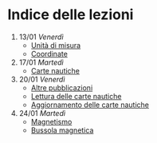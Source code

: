 # Indice delle lezioni

1. 13/01 _Venerdì_
    - [Unità di misura](01-unita-di-misura.md)
    - [Coordinate](01-coordinate.md)
1. 17/01 _Martedì_
    - [Carte nautiche](02-carte-nautiche.md)
1. 20/01 _Venerdì_
    - [Altre pubblicazioni](03-pubblicazioni.md)
    - [Lettura delle carte nautiche](03-carte-nautiche.md)
    - [Aggiornamento delle carte nautiche](03-aggiornamento-carte.md)
1. 24/01 _Martedì_
    - [Magnetismo](04-magnetismo.md)
    - [Bussola magnetica](04-bussola.md)

